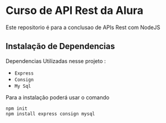 # Curso  de API Rest da Alura
Este repositorio é para a conclusao de APIs Rest com NodeJS
## Instalação de Dependencias 
Dependencias Utilizadas nesse projeto : 
 * `Express `
 * `Consign`
 * `My Sql` 

Para a instalação poderá usar o comando
```
npm init
npm install express consign mysql

```
